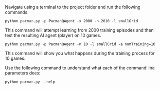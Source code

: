 Navigate using a terminal to the project folder and run the following commands:
```
python pacman.py -p PacmanQAgent -x 2000 -n 2010 -l smallGrid
```
This command will attempt learning from 2000 training episodes and then test the resulting AI agent (player) on 10 games.
```
python pacman.py -p PacmanQAgent -n 10 -l smallGrid -a numTraining=10
```
This command will show you what happens during the training process for 10 games.

Use the following command to understand what each of the command line parameters does:
```
python pacman.py --help
```
